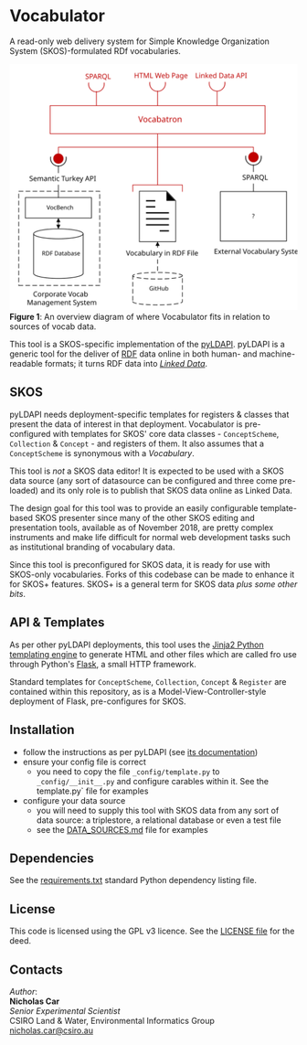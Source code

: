 # Vocabulator
A read-only web delivery system for Simple Knowledge Organization System (SKOS)-formulated RDf vocabularies.

![](_docs/system.svg)
**Figure 1**: An overview diagram of where Vocabulator fits in relation to sources of vocab data.

This tool is a SKOS-specific implementation of the [pyLDAPI](https://github.com/rdflib/pyLDAPI). pyLDAPI is a generic tool for the deliver of [RDF](https://www.w3.org/RDF/) data online in both human- and machine-readable formats; it turns RDF data into *[Linked Data](https://www.w3.org/standards/semanticweb/data)*. 

## SKOS
pyLDAPI needs deployment-specific templates for registers & classes that present the data of interest in that deployment. Vocabulator is pre-configured with templates for SKOS' core data classes - `ConceptScheme`, `Collection` & `Concept` - and registers of them. It also assumes that a `ConceptScheme` is synonymous with a *Vocabulary*.

This tool is *not* a SKOS data editor! It is expected to be used with a SKOS data source (any sort of datasource can be configured and three come pre-loaded) and its only role is to publish that SKOS data online as Linked Data.

The design goal for this tool was to provide an easily configurable template-based SKOS presenter since many of the other SKOS editing and presentation tools, available as of November 2018, are pretty complex instruments and make life difficult for normal web development tasks such as institutional branding of vocabulary data.

Since this tool is preconfigured for SKOS data, it is ready for use with SKOS-only vocabularies. Forks of this codebase can be made to enhance it for SKOS+ features. SKOS+ is a general term for SKOS data *plus some other bits*.


## API & Templates
As per other pyLDAPI deployments, this tool uses the [Jinja2 Python templating engine](http://jinja.pocoo.org/) to generate HTML and other files which are called fro use through Python's [Flask](http://flask.pocoo.org/), a small HTTP framework.

Standard templates for `ConceptScheme`, `Collection`, `Concept` & `Register` are contained within this repository, as is a Model-View-Controller-style deployment of Flask, pre-configures for SKOS.


## Installation
* follow the instructions as per pyLDAPI (see [its documentation](https://pyldapi.readthedocs.io))
* ensure your config file is correct
    * you need to copy the file `_config/template.py` to `_config/__init__.py` and configure carables within it. See the template.py` file for examples
* configure your data source
    * you will need to supply this tool with SKOS data from any sort of data source: a triplestore, a relational database or even a test file
    * see the [DATA_SOURCES.md](https://github.com/CSIRO-enviro-informatics/skos-styler/_examples/DATA_SOURCES.md) file for examples


## Dependencies
See the [requirements.txt](https://github.com/CSIRO-enviro-informatics/skos-styler/blob/master/requirements.txt) standard Python dependency listing file.


## License
This code is licensed using the GPL v3 licence. See the [LICENSE file](LICENSE) for the deed.


## Contacts
*Author*:<br />
**Nicholas Car**<br />
*Senior Experimental Scientist*<br />
CSIRO Land & Water, Environmental Informatics Group<br />
<nicholas.car@csiro.au>
